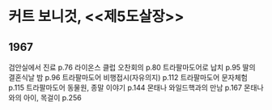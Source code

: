 # 커트 보니것, <<제5도살장>>

## 1967
검안실에서 진료 p.76
라이온스 클럽 오찬회의 p.80
트라팔마도어로 납치 p.95
딸의 결혼식날 밤 p.96
트라팔마도어 비행접시(자유의지) p.112
트라팔마도어 문자체험 p.115
트라팔마도어 동물원, 종말 이야기 p.144
몬태나 와일드핵과의 만남 p.167
몬태나와의 아이, 목걸이 p.256